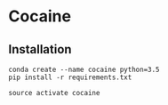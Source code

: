 # Cocaine

Installation
------------

```shell
conda create --name cocaine python=3.5
pip install -r requirements.txt
```

```shell
source activate cocaine
```
